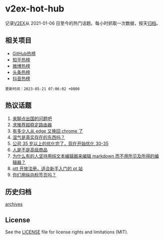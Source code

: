 # v2ex-hot-hub

 记录[V2EX](https://www.v2ex.com/)从 2021-01-06 日至今的热门话题。每小时抓取一次数据，按天[归档](archives)。
 
 ## 相关项目

- [GitHub热榜](https://github.com/lonnyzhang423/github-hot-hub)
- [知乎热榜](https://github.com/lonnyzhang423/zhihu-hot-hub)
- [微博热榜](https://github.com/lonnyzhang423/weibo-hot-hub)
- [头条热榜](https://github.com/lonnyzhang423/toutiao-hot-hub)
- [抖音热榜](https://github.com/lonnyzhang423/douyin-hot-hub)


 `更新时间：2023-05-21 07:06:02 +0800`

## 热议话题

1. [来聊点出国的问题吧](https://www.v2ex.com/t/941463)
1. [求推荐超稳定路由器](https://www.v2ex.com/t/941489)
1. [有多少人从 edge 又换回 chrome 了](https://www.v2ex.com/t/941504)
1. [湿气是真实存在的东西吗？](https://www.v2ex.com/t/941543)
1. [公司 35 岁以上的优化完了，现在开始优化 30-35](https://www.v2ex.com/t/941475)
1. [人是不是高级商品](https://www.v2ex.com/t/941524)
1. [为什么有的人坚持用纯文本编辑器来编辑 markdown 而不用所见及所得的编辑器？](https://www.v2ex.com/t/941442)
1. [ptt 开放注册，适合新手入门的 pt 站](https://www.v2ex.com/t/941465)
1. [你们用纵向标签页吗？](https://www.v2ex.com/t/941476)

## 历史归档

[archives](archives)

## License

See the [LICENSE](LICENSE) file for license rights and limitations (MIT).
